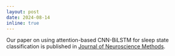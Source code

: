 ```yaml
---
layout: post
date: 2024-08-14
inline: true
---
```


Our paper on using attention-based CNN-BiLSTM for sleep state classification is published in [Journal of Neuroscience Methods](https://doi.org/10.1016/j.jneumeth.2024.110250).
